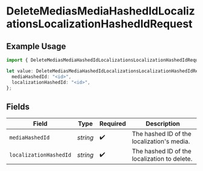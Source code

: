 # DeleteMediasMediaHashedIdLocalizationsLocalizationHashedIdRequest

## Example Usage

```typescript
import { DeleteMediasMediaHashedIdLocalizationsLocalizationHashedIdRequest } from "wistia/models/operations";

let value: DeleteMediasMediaHashedIdLocalizationsLocalizationHashedIdRequest = {
  mediaHashedId: "<id>",
  localizationHashedId: "<id>",
};
```

## Fields

| Field                                        | Type                                         | Required                                     | Description                                  |
| -------------------------------------------- | -------------------------------------------- | -------------------------------------------- | -------------------------------------------- |
| `mediaHashedId`                              | *string*                                     | :heavy_check_mark:                           | The hashed ID of the localization's media.   |
| `localizationHashedId`                       | *string*                                     | :heavy_check_mark:                           | The hashed ID of the localization to delete. |